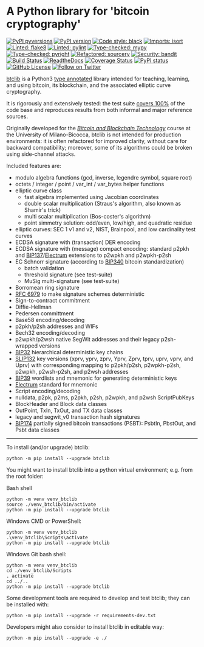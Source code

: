 
# A Python library for 'bitcoin cryptography'

[![PyPI pyversions](https://img.shields.io/pypi/pyversions/btclib.svg)](https://pypi.python.org/pypi/btclib/)
[![PyPI version](https://img.shields.io/pypi/v/btclib.svg)](https://pypi.python.org/pypi/btclib/)
[![Code style: black](https://img.shields.io/badge/code%20style-black-%231674b1.svg)](https://github.com/psf/black)
[![Imports: isort](https://img.shields.io/badge/imports-isort-%231674b1)](https://timothycrosley.github.io/isort/)
[![Linted: flake8](https://img.shields.io/badge/lint-flake8-%231674b1)](https://flake8.pycqa.org)
[![Linted: pylint](https://img.shields.io/badge/lint-pylint-%231674b1)](https://pylint.pycqa.org)
[![Type-checked: mypy](https://img.shields.io/badge/type--check-mypy-%231674b1)](http://mypy-lang.org/)
[![Type-checked: pyright](https://img.shields.io/badge/type--check-pyright-%231674b1)](https://github.com/microsoft/pyright)
[![Refactored: sourcery](https://img.shields.io/badge/refactor-sourcery-%231674b1)](https://sourcery.ai)
[![Security: bandit](https://img.shields.io/badge/security-bandit-%231674b1.svg)](https://github.com/PyCQA/bandit)
[![Build Status](https://github.com/btclib-org/btclib/actions/workflows/test.yml/badge.svg)](https://github.com/btclib-org/btclib/actions/workflows/test.yml)
[![ReadtheDocs](https://img.shields.io/readthedocs/btclib.svg)](https://btclib.readthedocs.io)
[![Coverage Status](https://coveralls.io/repos/github/btclib-org/btclib/badge.svg?branch=master)](https://coveralls.io/github/btclib-org/btclib?branch=master)
[![PyPI status](https://img.shields.io/pypi/status/btclib.svg)](https://pypi.python.org/pypi/btclib/)
[![GitHub License](https://img.shields.io/github/license/btclib-org/btclib.svg)](https://github.com/btclib-org/btclib/blob/master/LICENSE)
[![Follow on Twitter](https://img.shields.io/twitter/follow/btclib?style=social&logo=twitter)](https://twitter.com/intent/follow?screen_name=btclib)

[btclib](https://btclib.org) is a
Python3 [type annotated](https://docs.python.org/3/library/typing.html)
library intended for teaching, learning, and using bitcoin,
its blockchain, and the associated elliptic curve cryptography.

It is rigorously and extensively tested: the test suite
[covers 100%](https://coveralls.io/github/btclib-org/btclib)
of the code base and reproduces results from both informal
and major reference sources.

Originally developed for the
[_Bitcoin and Blockchain Technology_](https://www.ametrano.net/bbt/)
course at the University of Milano-Bicocca,
btclib is not intended for production environments:
it is often refactored for improved clarity,
without care for backward compatibility; moreover,
some of its algorithms could be broken using side-channel attacks.

Included features are:

- modulo algebra functions (gcd, inverse, legendre symbol, square root)
- octets / integer / point / var_int / var_bytes helper functions
- elliptic curve class
  - fast algebra implemented using Jacobian coordinates
  - double scalar multiplication (Straus's algorithm, also known as
    Shamir's trick)
  - multi scalar multiplication (Bos-coster's algorithm)
  - point simmetry solution: odd/even, low/high, and quadratic residue
- elliptic curves: SEC 1 v1 and v2, NIST, Brainpool, and
  low cardinality test curves
- ECDSA signature with (transaction) DER encoding
- ECDSA signature with (message) compact encoding: standard p2pkh and
  [BIP137](https://github.com/bitcoin/bips/blob/master/bip-0137.mediawiki)/[Electrum](https://electrum.org/#home)
  extensions to p2wpkh and p2wpkh-p2sh
- EC Schnorr signature (according to
  [BIP340](https://github.com/bitcoin/bips/blob/master/bip-0340.mediawiki)
  bitcoin standardization)
  - batch validation
  - threshold signature (see test-suite)
  - MuSig multi-signature (see test-suite)
- Borromean ring signature
- [RFC 6979](https://tools.ietf.org/html/rfc6979:) to make signature
  schemes deterministic
- Sign-to-contract commitment
- Diffie-Hellman
- Pedersen committment
- Base58 encoding/decoding
- p2pkh/p2sh addresses and WIFs
- Bech32 encoding/decoding
- p2wpkh/p2wsh native SegWit addresses and their legacy p2sh-wrapped versions
- [BIP32](https://github.com/bitcoin/bips/blob/master/bip-0032.mediawiki)
  hierarchical deterministic key chains
- [SLIP132](https://github.com/satoshilabs/slips/blob/master/slip-0132.md)
  key versions (xprv, yprv, zprv, Yprv, Zprv, tprv, uprv, vprv, and Uprv)
  with corresponding mapping to
  p2pkh/p2sh, p2wpkh-p2sh, p2wpkh, p2wsh-p2sh, and p2wsh addresses
- [BIP39](https://github.com/bitcoin/bips/blob/master/bip-0039.mediawiki)
  wordlists and mnemonic for generating deterministic keys
- [Electrum](https://electrum.org/#home) standard for mnemonic
- Script encoding/decoding
- nulldata, p2pk, p2ms, p2pkh, p2sh, p2wpkh, and p2wsh ScriptPubKeys
- BlockHeader and Block data classes
- OutPoint, TxIn, TxOut, and TX data classes
- legacy and segwit_v0 transaction hash signatures
- [BIP174](https://github.com/bitcoin/bips/blob/master/bip-0174.mediawiki)
  partially signed bitcoin transactions (PSBT):
  PsbtIn, PbstOut, and Psbt data classes

* * *

To install (and/or upgrade) btclib:

    python -m pip install --upgrade btclib

You might want to install btclib into a
python virtual environment; e.g. from the root folder:

Bash shell

    python -m venv venv_btclib
    source ./venv_btclib/bin/activate
    python -m pip install --upgrade btclib

Windows CMD or PowerShell:

    python -m venv venv_btclib
    .\venv_btclib\Scripts\activate
    python -m pip install --upgrade btclib

Windows Git bash shell:

    python -m venv venv_btclib
    cd ./venv_btclib/Scripts
    . activate
    cd ../..
    python -m pip install --upgrade btclib

Some development tools are required to develop and test btclib;
they can be installed with:

    python -m pip install --upgrade -r requirements-dev.txt

Developers might also consider to install btclib in editable way:

    python -m pip install --upgrade -e ./
